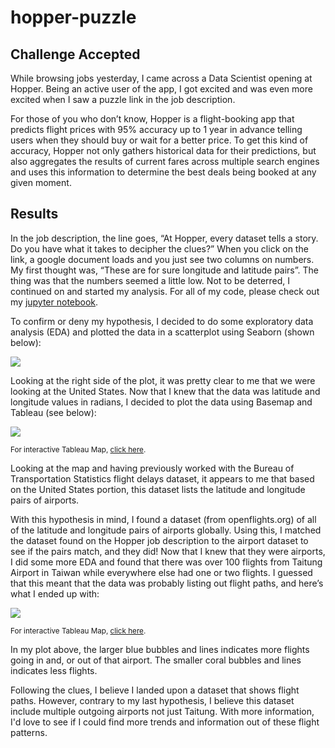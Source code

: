 # hopper-puzzle

## Challenge Accepted

While browsing jobs yesterday, I came across a Data Scientist opening at Hopper. Being an active user of the app, I got excited and was even more excited when I saw a puzzle link in the job description. 

For those of you who don’t know, Hopper is a flight-booking app that predicts flight prices with 95% accuracy up to 1 year in advance telling users when they should buy or wait for a better price. To get this kind of accuracy, Hopper not only gathers historical data for their predictions, but also aggregates the results of current fares across multiple search engines and uses this information to determine the best deals being booked at any given moment. 


## Results

In the job description, the line goes, “At Hopper, every dataset tells a story. Do you have what it takes to decipher the clues?” When you click on the link, a google document loads and you just see two columns on numbers. My first thought was, “These are for sure longitude and latitude pairs”. The thing was that the numbers seemed a little low. Not to be deterred, I continued on and started my analysis. For all of my code, please check out my [jupyter notebook](https://github.com/amyksu/hopper-puzzle/blob/master/code/Hopper%20Puzzle.ipynb). 

To confirm or deny my hypothesis, I decided to do some exploratory data analysis (EDA) and plotted the data in a scatterplot using Seaborn (shown below): 


![](https://paper-attachments.dropbox.com/s_7703D9EE56AB2E38D4B7340FB7A67D8094BF790511E8E93F9B55CE9D70624D91_1564611732548_image.png)


Looking at the right side of the plot, it was pretty clear to me that we were looking at the United States. Now that I knew that the data was latitude and longitude values in radians, I decided to plot the data using Basemap and Tableau (see below):


![](https://paper-attachments.dropbox.com/s_7703D9EE56AB2E38D4B7340FB7A67D8094BF790511E8E93F9B55CE9D70624D91_1564612752844_image.png)

<sup> For interactive Tableau Map, [click here](https://10ay.online.tableau.com/t/amyksu/views/HopperPuzzle/InitialDataPlot?iframeSizedToWindow=true&:embed=y&:showAppBanner=false&:display_count=no&:showVizHome=no&:origin=viz_share_link).</sup>

Looking at the map and having previously worked with the Bureau of Transportation Statistics flight delays dataset, it appears to me that based on the United States portion, this dataset lists the latitude and longitude pairs of airports. 

With this hypothesis in mind, I found a dataset (from openflights.org) of all of the latitude and longitude pairs of airports globally. Using this, I matched the dataset found on the Hopper job description to the airport dataset to see if the pairs match, and they did! Now that I knew that they were airports, I did some more EDA and found that there was over 100 flights from Taitung Airport in Taiwan while everywhere else had one or two flights. I guessed that this meant that the data was probably listing out flight paths, and here’s what I ended up with: 


![](https://paper-attachments.dropbox.com/s_7703D9EE56AB2E38D4B7340FB7A67D8094BF790511E8E93F9B55CE9D70624D91_1564613274150_image.png)

<sup> For interactive Tableau Map, [click here](https://10ay.online.tableau.com/t/amyksu/views/HopperPuzzle/FlightRoutes?iframeSizedToWindow=true&:embed=y&:showAppBanner=false&:display_count=no&:showVizHome=no&:origin=viz_share_link).</sup>

In my plot above, the larger blue bubbles and lines indicates more flights going in and, or out of that airport. The smaller coral bubbles and lines indicates less flights.

Following the clues, I believe I landed upon a dataset that shows flight paths. However, contrary to my last hypothesis, I believe this dataset include multiple outgoing airports not just Taitung. With more information, I'd love to see if I could find more trends and information out of these flight patterns. 
